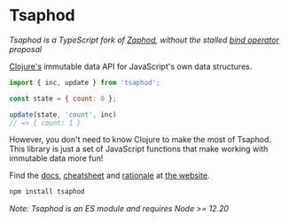 # Tsaphod

*Tsaphod is a TypeScript fork of [Zaphod][11], without the stalled [bind operator][9] proposal*

[Clojure's][2] immutable data API for JavaScript's own data structures.

```js
import { inc, update } from 'tsaphod';

const state = { count: 0 };

update(state, 'count', inc)
// => { count: 1 }
```

However, you don't need to know Clojure to make the most of Tsaphod. This library is just a set of JavaScript functions that make working with immutable data more fun!

Find the [docs][4], [cheatsheet][5] and [rationale][6] at [the website][3].

```sh
npm install tsaphod
```

*Note: Tsaphod is an ES module and requires Node >= 12.20*

[1]: https://en.wikipedia.org/wiki/Zaphod_Beeblebrox
[2]: https://clojure.org/
[3]: https://tsaphod.surge.sh
[4]: https://tsaphod.surge.sh/api
[5]: https://tsaphod.surge.sh/cheatsheet
[6]: https://tsaphod.surge.sh/tutorial
[8]: https://developer.mozilla.org/en/docs/Web/JavaScript/Reference/Functions/rest_parameters
[9]: https://github.com/tc39/proposal-bind-operator
[11]: https://github.com/danprince/zaphod
[15]: https://github.com/danprince/zaphod/issues/6
[16]: https://github.com/sebmarkbage/ecmascript-immutable-data-structures
